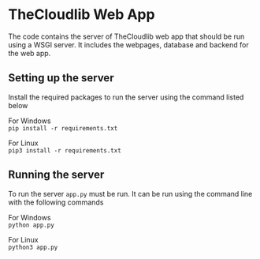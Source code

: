 # TheCloudlib Web App
The code contains the server of TheCloudlib web app that should be run using a WSGI server. It includes the webpages, database and backend for the web app.

## Setting up the server

Install the required packages to run the server using the command listed below

For Windows<br>
`pip install -r requirements.txt`

For Linux<br>
`pip3 install -r requirements.txt`

## Running the server

To run the server `app.py` must be run.
It can be run using the command line with the following commands

For Windows<br>
`python app.py`

For Linux<br>
`python3 app.py`
